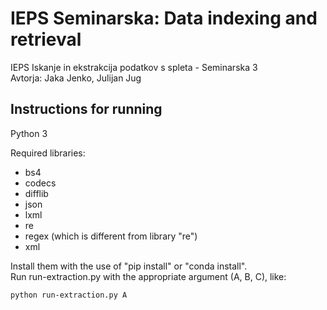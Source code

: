# IEPS Seminarska: Data indexing and retrieval
IEPS Iskanje in ekstrakcija podatkov s spleta - Seminarska 3  
Avtorja: Jaka Jenko, Julijan Jug

## Instructions for running
Python 3

Required libraries:
- bs4
- codecs
- difflib
- json
- lxml
- re
- regex (which is different from library "re")
- xml

Install them with the use of "pip install" or "conda install".  
Run run-extraction.py with the appropriate argument (A, B, C), like:  
```
python run-extraction.py A
```
